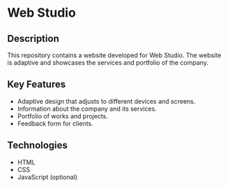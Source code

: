 # Web Studio

## Description

This repository contains a website developed for Web Studio. The website is adaptive and showcases the services and portfolio of the company.

## Key Features

- Adaptive design that adjusts to different devices and screens.
- Information about the company and its services.
- Portfolio of works and projects.
- Feedback form for clients.

## Technologies

- HTML
- CSS 
- JavaScript (optional)

